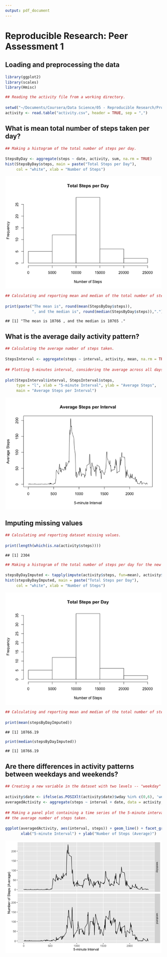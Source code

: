 ```yaml
---
output: pdf_document
---
```

# Reproducible Research: Peer Assessment 1

## Loading and preprocessing the data


```r
library(ggplot2)
library(scales)
library(Hmisc)
```


```r
## Reading the activity file from a working directory.

setwd("~/Documents/Coursera/Data Science/05 - Reproducible Research/Project 1")
activity <- read.table("activity.csv", header = TRUE, sep = ",")
```


## What is mean total number of steps taken per day?


```r
## Making a histogram of the total number of steps per day.

StepsByDay <- aggregate(steps ~ date, activity, sum, na.rm = TRUE)
hist(StepsByDay$steps, main = paste("Total Steps per Day"), 
     col = "white", xlab = "Number of Steps")
```

<img src="PA1_template_files/figure-html/unnamed-chunk-3-1.png" title="" alt="" style="display: block; margin: auto;" />

```r
## Calculating and reporting mean and median of the total number of steps per day.

print(paste("The mean is", round(mean(StepsByDay$steps)), 
            ", and the median is", round(median(StepsByDay$steps)),"."))
```

```
## [1] "The mean is 10766 , and the median is 10765 ."
```

## What is the average daily activity pattern?


```r
## Calculating the average number of steps taken.

StepsInterval <- aggregate(steps ~ interval, activity, mean, na.rm = TRUE)

## Plotting 5-minutes interval, considering the average across all days.

plot(StepsInterval$interval, StepsInterval$steps, 
     type = "l", xlab = "5-minute Interval", ylab = "Average Steps", 
     main = "Average Steps per Interval")
```

<img src="PA1_template_files/figure-html/unnamed-chunk-4-1.png" title="" alt="" style="display: block; margin: auto;" />

## Imputing missing values


```r
## Calculating and reporting dataset missing values. 

print(length(which(is.na(activity$steps))))
```

```
## [1] 2304
```


```r
## Making a histogram of the total number of steps per day for the new dataset.

stepsByDayImputed <- tapply(impute(activity$steps, fun=mean), activity$date, sum)
hist(stepsByDayImputed, main = paste("Total Steps per Day"), 
     col = "white", xlab = "Number of Steps")
```

<img src="PA1_template_files/figure-html/unnamed-chunk-6-1.png" title="" alt="" style="display: block; margin: auto;" />

```r
## Calculating and reporting mean and median of the total number of steps per day.

print(mean(stepsByDayImputed))
```

```
## [1] 10766.19
```

```r
print(median(stepsByDayImputed))
```

```
## [1] 10766.19
```

## Are there differences in activity patterns between weekdays and weekends?


```r
## Creating a new variable in the dataset with two levels -- "weekday" and "weekend".

activity$date <- ifelse(as.POSIXlt(activity$date)$wday %in% c(0,6), 'weekend', 'weekday')
averagedActivity <- aggregate(steps ~ interval + date, data = activity, mean)

## Making a panel plot containing a time series of the 5-minute interval and 
## the average number of steps taken.

ggplot(averagedActivity, aes(interval, steps)) + geom_line() + facet_grid(date ~ .) + 
       xlab("5-minute Interval") + ylab("Number of Steps (Average)")
```

<img src="PA1_template_files/figure-html/unnamed-chunk-7-1.png" title="" alt="" style="display: block; margin: auto;" />
